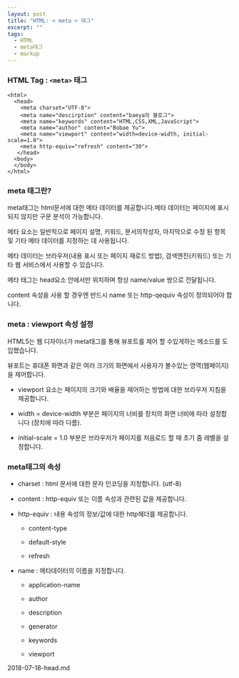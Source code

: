 ```yaml
---
layout: post
title: "HTML: < meta > 태그"
excerpt: ""
tags: 
  - HTML
  - meta태그
  - markup
---
```


### HTML Tag : `<meta>` 태그

    <html>
      <head>
        <meta charset="UTF-8">
        <meta name="descirption" content="baeya의 블로그">
        <meta name="keywords" content="HTML,CSS,XML,JavaScript">
        <meta name="author" content="Bobae Yu">
        <meta name="viewport" content="width=device-width, initial-scale=1.0">
        <meta http-equiv="refresh" content="30">
       </head>
      <body>
      </body>
    </html>

### meta 태그란?
meta태그는 html문서에 대한 메타 데이터를 제공합니다.메타 데이터는 페이지에 표시되지 않지만 구문 분석이 가능합니다.

메타 요소는 일반적으로 페이지 설명, 키워드, 문서의작성자, 마지막으로 수정 된 항목 및 기타 메타 데이터를 지정하는 데 사용됩니다.

메타 데이터는 브라우저(내용 표시 또는 페이지 재로드 방법), 검색엔진(키워드) 또는 기타 웹 서비스에서 사용할 수 있습니다.

메타 태그는 head요소 안에서만 위치하며 항상 name/value 쌍으로 전달됩니다.

content 속성을 사용 할 경우엔 반드시 name 또는 http-qequiv 속성이 정의되어야 합니다.

### meta : viewport 속성 설정

HTML5는 웹 디자이너가 meta태그를 통해 뷰포트를 제어 할 수있게하는 메소드를 도입했습니다.

뷰포트는 휴대폰 화면과 같은 여러 크기의 화면에서 사용자가 볼수있는 영역(웹페이지)을 제어합니다.

+ viewport 요소는 페이지의 크기와 배율을 제어하는 방법에 대한 브라우저 지침을 제공합니다.

+ width = device-width 부분은 페이지의 너비를 장치의 화면 너비에 따라 설정합니다 (장치에 따라 다름).

+ initial-scale = 1.0 부분은 브라우저가 페이지를 처음로드 할 때 초기 줌 레벨을 설정합니다.



### meta태그의 속성

- charset : html 문서에 대한 문자 인코딩을 지정합니다. (utf-8)

- content : http-equiv 또는 이름 속성과 관련된 값을 제공합니다.

- http-equiv : 내용 속성의 정보/값에 대한 http헤더를 제공합니다.

  + content-type 
  
  + default-style 
  
  + refresh
  
- name : 메타데이터의 이름을 지정합니다.

  + application-name
  
  + author
  
  + description
  
  + generator
  
  + keywords
  
  + viewport







2018-07-18-head.md
